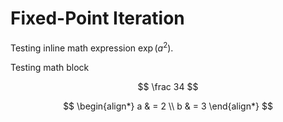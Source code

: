 # Fixed-Point Iteration

Testing inline math expression $\exp(a^2)$.

Testing math block

$$
\frac 34
$$

$$
\begin{align*}
a & = 2 \\
b & = 3
\end{align*}
$$

